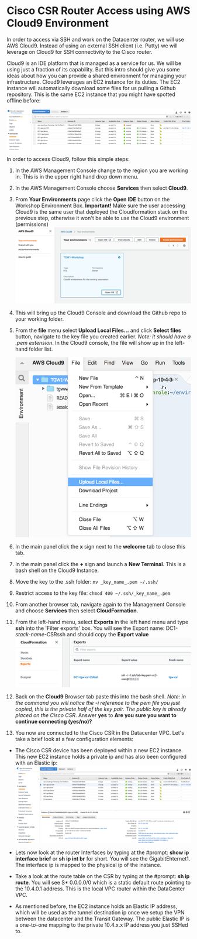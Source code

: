 # Cisco CSR Router Access using AWS Cloud9 Environment

In order to access via SSH and work on the Datacenter router, we will use AWS Cloud9. Instead of using an external SSH client (i.e. Putty) we will leverage on Cloud9 for SSH connectivity to the Cisco router.

Cloud9 is an IDE platform that is managed as a service for us. We will be using just a fraction of its capability. But this intro should give you some ideas about how you can provide a shared environment for managing your infrastructure. Cloud9 leverages an EC2 instance for its duties. The EC2 instance will automatically download some files for us pulling a Github repository. This is the same EC2 instance that you might have spotted offline before:

![Cloud 9 Environments](../images/cloud9-ec2_instance.png)


In order to access Cloud9, follow this simple steps:

1. In the AWS Management Console change to the region you are working in. This is in the upper right hand drop down menu.

1. In the AWS Management Console choose **Services** then select **Cloud9**.

1. From **Your Environments** page click the **Open IDE** button on the Workshop Environment Box. **Important!** Make sure the user accessing Cloud9 is the same user that deployed the Cloudformation stack on the previous step, otherwise it won't be able to use the Cloud9 environment (permissions)
![Cloud 9 Environments](../images/cloud9-environments.png)

1. This will bring up the Cloud9 Console and download the Github repo to your working folder.

1. From the **file** menu select **Upload Local Files...** and click **Select files** button, navigate to the key file you created earlier. _Note: it should have a .pem extension_. In the Cloud9 console, the file will show up in the left-hand folder list.
   
   ![Upload file to Cloud9](../images/cloud9-uploadfile.png)

1. In the main panel click the **x** sign next to the **welcome** tab to close this tab.

1. In the main panel click the **+** sign and launch a **New Terminal**. This is a bash shell on the Cloud9 Instance.

1. Move the key to the .ssh folder: `mv _key_name_.pem ~/.ssh/`

1. Restrict access to the key file: `chmod 400 ~/.ssh/_key_name_.pem`

1. From another browser tab, navigate again to the Management Console and choose **Services** then select **CloudFormation**.

1. From the left-hand menu, select **Exports** in the left hand menu and type **ssh** into the 'Filter exports' box. You will see the Export name: DC1-_stack-name_-CSRssh and should copy the **Export value**
   ![ssh key and ssh to CSR](../images/cloudformation-csrssh.png)

1. Back on the **Cloud9** Browser tab paste this into the bash shell. _Note: in the command you will notice the -i reference to the pem file you just copied, this is the private half of the key pair. The public key is already placed on the Cisco CSR_. Answer **yes** to **Are you sure you want to continue connecting (yes/no)?**

1. You now are connected to the Cisco CSR in the Datacenter VPC. Let's take a brief look at a few configuration elements:

- The Cisco CSR device has been deployed within a new EC2 instance. This new EC2 instance holds a private ip and has also been configured with an Elastic ip:
   ![CSR instance](../images/csr_ec2instance.png)

- Lets now look at the router Interfaces by typing at the #prompt: **show ip interface brief** or **sh ip int br** for short. You will see the GigabitEhternet1. The interface ip is mapped to the physical ip of the instance.

- Take a look at the route table on the CSR by typing at the #prompt: **sh ip route**. You will see S\* 0.0.0.0/0 which is a static default route pointing to the 10.4.0.1 address. This is the local VPC router within the DataCenter VPC. 

- As mentioned before, the EC2 instance holds an Elastic IP address, which will be used as the tunnel destination ip once we setup the VPN between the datacenter and the Transit Gateway. The public Elastic IP is a one-to-one mapping to the private 10.4.x.x IP address you just SSHed to.
